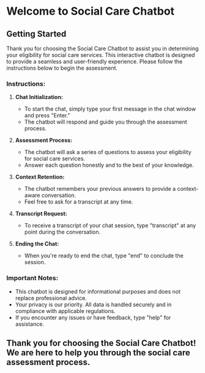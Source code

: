 # Welcome to Social Care Chatbot

## Getting Started

Thank you for choosing the Social Care Chatbot to assist you in determining your eligibility for social care services. This interactive chatbot is designed to provide a seamless and user-friendly experience. Please follow the instructions below to begin the assessment.

### Instructions:

1. **Chat Initialization:**
   - To start the chat, simply type your first message in the chat window and press "Enter."
   - The chatbot will respond and guide you through the assessment process.

2. **Assessment Process:**
   - The chatbot will ask a series of questions to assess your eligibility for social care services.
   - Answer each question honestly and to the best of your knowledge.

3. **Context Retention:**
   - The chatbot remembers your previous answers to provide a context-aware conversation.
   - Feel free to ask for a transcript at any time.

4. **Transcript Request:**
   - To receive a transcript of your chat session, type "transcript" at any point during the conversation.

5. **Ending the Chat:**
   - When you're ready to end the chat, type "end" to conclude the session.

### Important Notes:

- This chatbot is designed for informational purposes and does not replace professional advice.
- Your privacy is our priority. All data is handled securely and in compliance with applicable regulations.
- If you encounter any issues or have feedback, type "help" for assistance.

## Thank you for choosing the Social Care Chatbot! We are here to help you through the social care assessment process.
